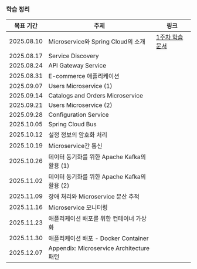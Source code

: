 ### 학습 정리

| 목표 기간       | 주제                                              | 링크   |
|------------|---------------------------------------------------|--------|
| 2025.08.10 | Microservice와 Spring Cloud의 소개                  | [1주차 학습 문서](https://github.com/bum0w0/spring-cloud-msa-study/tree/main/study_document)    |
| 2025.08.17 | Service Discovery                                 |        |
| 2025.08.24 | API Gateway Service                               |        |
| 2025.08.31 | E-commerce 애플리케이션                               |        |
| 2025.09.07 | Users Microservice (1)                            |        |
| 2025.09.14 | Catalogs and Orders Microservice                  |        |
| 2025.09.21 | Users Microservice (2)                            |        |
| 2025.09.28 | Configuration Service                             |        |
| 2025.10.05 | Spring Cloud Bus                                  |        |
| 2025.10.12 | 설정 정보의 암호화 처리                                 |        |
| 2025.10.19 | Microservice간 통신                                 |        |
| 2025.10.26 | 데이터 동기화를 위한 Apache Kafka의 활용 (1)             |        |
| 2025.11.02 | 데이터 동기화를 위한 Apache Kafka의 활용 (2)             |        |
| 2025.11.09 | 장애 처리와 Microservice 분산 추적                     |        |
| 2025.11.16 | Microservice 모니터링                               |        |
| 2025.11.23 | 애플리케이션 배포를 위한 컨테이너 가상화                    |        |
| 2025.11.30 | 애플리케이션 배포 - Docker Container                  |        |
| 2025.12.07 | Appendix: Microservice Architecture 패턴           |        |
